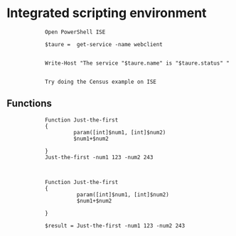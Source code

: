 

#         Integrated scripting environment 


                Open PowerShell ISE
                
                $taure =  get-service -name webclient


                Write-Host "The service "$taure.name" is "$taure.status" "
                
                
                Try doing the Census example on ISE
                
 ##       Functions
 
                  
                Function Just-the-first
                {
                         param([int]$num1, [int]$num2)
                         $num1+$num2

                }
                Just-the-first -num1 123 -num2 243
                
                  
                  
                Function Just-the-first
                {
                          param([int]$num1, [int]$num2)
                          $num1+$num2

                }

                $result = Just-the-first -num1 123 -num2 243  


                  
      

                  
                  


          
